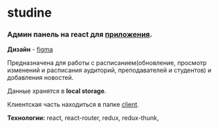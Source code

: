# studine

### Админ панель на react для [приложения](https://play.google.com/store/apps/details?id=com.univercitya&hl=ru).

**Дизайн** - [figma](https://www.figma.com/proto/vXLzdi4NuE5qjWvhTMcrCU/Untitled?scaling=min-zoom&node-id=1%3A3)

Предназначена для работы с расписанием(обновление, просмотр изменений и расписания аудиторий, преподавателей и студентов) 
и добавления новостей.

Данные хранятся в **local storage**.

Клиентская часть находиться в папке [client](https://github.com/Aleksandr909/studine/tree/master/client).

**Технологии:** react, react-router, redux, redux-thunk, 

